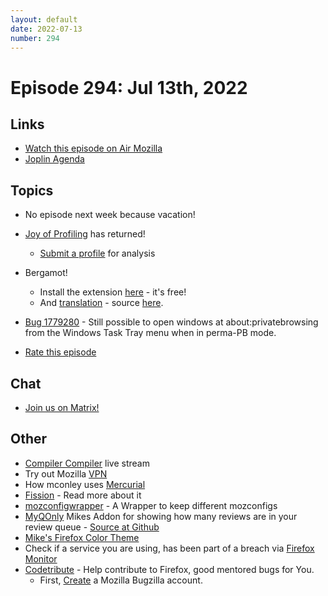 ```yaml
---
layout: default
date: 2022-07-13
number: 294
---
```


# Episode 294: Jul 13th, 2022

## Links
* [Watch this episode on Air Mozilla](https://mzl.la/joy-of-coding-2022-07-13)
* [Joplin Agenda](https://mikeconley.ca/joc/agendas/Episode-0294.html)

## Topics
* No episode next week because vacation!
* [Joy of Profiling](https://mozilla.hosted.panopto.com/Panopto/Pages/Viewer.aspx?id=cea4dd70-3533-40eb-8070-aecb013ca944) has returned!
  - [Submit a profile](https://docs.google.com/a/mozilla.com/forms/d/e/1FAIpQLSePiq1ifvrY6EzDowEdqKdb-tGGm-AvgG86ivU9ipv7FsggKQ/viewform) for analysis
* Bergamot!
  - Install the extension [here](https://browser.mt/) - it's free!
  - And [translation](https://mozilla.github.io/translate/) - source [here](https://github.com/mozilla/translate).
* [Bug 1779280](https://bugzilla.mozilla.org/show_bug.cgi?id=1779280) - Still possible to open windows at about:privatebrowsing from the Windows Task Tray menu when in perma-PB mode.

* [Rate this episode](https://forms.gle/92pE2HnanppWWiYSA)

## Chat
* [Join us on Matrix!](https://matrix.to/#/!enWuAmKDOEEPYejXRk:mozilla.org?via=mozilla.org&via=raim.ist)

## Other
* [Compiler Compiler](https://www.twitch.tv/codehag) live stream
* Try out Mozilla [VPN](https://vpn.mozilla.org/)
* How mconley uses [Mercurial](https://mikeconley.github.io/documents/How_mconley_uses_Mercurial_for_Mozilla_code)
* [Fission](https://firefox-source-docs.mozilla.org/dom/dom/Fission.html) - Read more about it
* [mozconfigwrapper](https://github.com/ahal/mozconfigwrapper) - A Wrapper to keep different mozconfigs
* [MyQOnly](https://addons.mozilla.org/en-US/firefox/addon/myqonly/) Mikes Addon for showing how many reviews are in your review queue - [Source at Github](https://github.com/mikeconley/myqonly)
* [Mike's Firefox Color Theme](https://addons.mozilla.org/en-US/firefox/addon/electricbluegaloo/)
* Check if a service you are using, has been part of a breach via [Firefox Monitor](https://monitor.firefox.com/breaches)
* [Codetribute](https://codetribute.mozilla.org/) - Help contribute to Firefox, good mentored bugs for You.
  - First, [Create](https://bugzilla.mozilla.org/createaccount.cgi) a Mozilla Bugzilla account.

